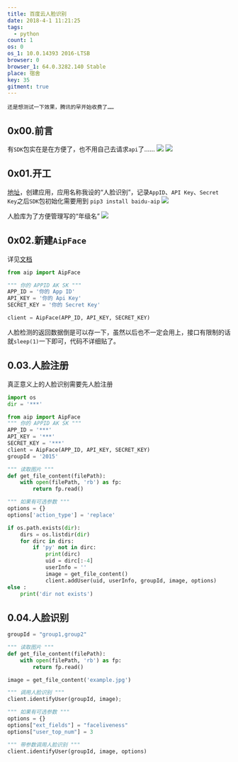 ```yaml
---
title: 百度云人脸识别
date: 2018-4-1 11:21:25
tags:
  - python
count: 1
os: 0
os_1: 10.0.14393 2016-LTSB
browser: 0
browser_1: 64.0.3282.140 Stable
place: 宿舍
key: 35
gitment: true
---
```

    还是想测试一下效果，腾讯的早开始收费了……
<!-- more -->
## 0x00.前言
有`SDK`包实在是在方便了，也不用自己去请求`api`了……
![](https://i1.yuangezhizao.cn/Win-10/20180401113130.jpg!webp)
![](https://i1.yuangezhizao.cn/Win-10/20180401113152.jpg!webp)

## 0x01.开工
[地址](https://console.bce.baidu.com/ai/#/ai/face/overview/index)，创建应用，应用名称我设的“人脸识别”，记录`AppID`、`API Key`、`Secret Key`之后`SDK`包初始化需要用到
`pip3 install baidu-aip`
![](https://i1.yuangezhizao.cn/Win-10/20180401112606.jpg!webp)

人脸库为了方便管理写的“年级名”
![](https://i1.yuangezhizao.cn/Win-10/20180401113358.jpg!webp)

## 0x02.新建`AipFace`
详见[文档](http://ai.baidu.com/docs#/Face-Python-SDK/top)
``` python
from aip import AipFace

""" 你的 APPID AK SK """
APP_ID = '你的 App ID'
API_KEY = '你的 Api Key'
SECRET_KEY = '你的 Secret Key'

client = AipFace(APP_ID, API_KEY, SECRET_KEY)
```
人脸检测的返回数据倒是可以存一下，虽然以后也不一定会用上，接口有限制的话就`sleep(1)`一下即可，代码不详细贴了。

## 0.03.人脸注册
真正意义上的人脸识别需要先人脸注册
``` python
import os
dir = '***'

from aip import AipFace
""" 你的 APPID AK SK """
APP_ID = '***'
API_KEY = '***'
SECRET_KEY = '***'
client = AipFace(APP_ID, API_KEY, SECRET_KEY)
groupId = '2015'

""" 读取图片 """
def get_file_content(filePath):
    with open(filePath, 'rb') as fp:
        return fp.read()

""" 如果有可选参数 """
options = {}
options['action_type'] = 'replace'

if os.path.exists(dir):
    dirs = os.listdir(dir)
    for dirc in dirs:
        if 'py' not in dirc:
            print(dirc)
            uid = dirc[:-4]
            userInfo = ''
            image = get_file_content()
            client.addUser(uid, userInfo, groupId, image, options)
else :
    print('dir not exists')
```

## 0.04.人脸识别
``` python
groupId = "group1,group2"

""" 读取图片 """
def get_file_content(filePath):
    with open(filePath, 'rb') as fp:
        return fp.read()

image = get_file_content('example.jpg')

""" 调用人脸识别 """
client.identifyUser(groupId, image);

""" 如果有可选参数 """
options = {}
options["ext_fields"] = "faceliveness"
options["user_top_num"] = 3

""" 带参数调用人脸识别 """
client.identifyUser(groupId, image, options)
```
